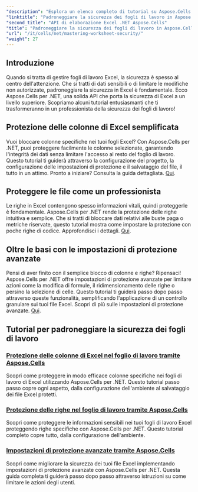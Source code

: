 ```yaml
---
"description": "Esplora un elenco completo di tutorial su Aspose.Cells per .NET. Impara a padroneggiare la sicurezza dei fogli di lavoro con pratiche guide passo passo per la protezione di Excel."
"linktitle": "Padroneggiare la sicurezza dei fogli di lavoro in Aspose.Cells per .NET"
"second_title": "API di elaborazione Excel .NET Aspose.Cells"
"title": "Padroneggiare la sicurezza dei fogli di lavoro in Aspose.Cells per .NET"
"url": "/it/cells/net/mastering-worksheet-security/"
"weight": 27
---
```


## Introduzione

Quando si tratta di gestire fogli di lavoro Excel, la sicurezza è spesso al centro dell'attenzione. Che si tratti di dati sensibili o di limitare le modifiche non autorizzate, padroneggiare la sicurezza in Excel è fondamentale. Ecco Aspose.Cells per .NET, una solida API che porta la sicurezza di Excel a un livello superiore. Scopriamo alcuni tutorial entusiasmanti che ti trasformeranno in un professionista della sicurezza dei fogli di lavoro!

## Protezione delle colonne di Excel semplificata  
Vuoi bloccare colonne specifiche nei tuoi fogli Excel? Con Aspose.Cells per .NET, puoi proteggere facilmente le colonne selezionate, garantendo l'integrità dei dati senza limitare l'accesso al resto del foglio di lavoro. Questo tutorial ti guiderà attraverso la configurazione del progetto, la configurazione delle impostazioni di protezione e il salvataggio del file, il tutto in un attimo. Pronto a iniziare? Consulta la guida dettagliata. [Qui](./excel-column-protection/).

## Proteggere le file come un professionista  
Le righe in Excel contengono spesso informazioni vitali, quindi proteggerle è fondamentale. Aspose.Cells per .NET rende la protezione delle righe intuitiva e semplice. Che si tratti di bloccare dati relativi alle buste paga o metriche riservate, questo tutorial mostra come impostare la protezione con poche righe di codice. Approfondisci i dettagli. [Qui](./protecting-rows/).

## Oltre le basi con le impostazioni di protezione avanzate  
Pensi di aver finito con il semplice blocco di colonne e righe? Ripensaci! Aspose.Cells per .NET offre impostazioni di protezione avanzate per limitare azioni come la modifica di formule, il ridimensionamento delle righe o persino la selezione di celle. Questo tutorial ti guiderà passo dopo passo attraverso queste funzionalità, semplificando l'applicazione di un controllo granulare sui tuoi file Excel. Scopri di più sulle impostazioni di protezione avanzate. [Qui](./advanced-protection-settings/).

## Tutorial per padroneggiare la sicurezza dei fogli di lavoro
### [Protezione delle colonne di Excel nel foglio di lavoro tramite Aspose.Cells](./excel-column-protection/)
Scopri come proteggere in modo efficace colonne specifiche nei fogli di lavoro di Excel utilizzando Aspose.Cells per .NET. Questo tutorial passo passo copre ogni aspetto, dalla configurazione dell'ambiente al salvataggio dei file Excel protetti.
### [Protezione delle righe nel foglio di lavoro tramite Aspose.Cells](./protecting-rows/)
Scopri come proteggere le informazioni sensibili nei tuoi fogli di lavoro Excel proteggendo righe specifiche con Aspose.Cells per .NET. Questo tutorial completo copre tutto, dalla configurazione dell'ambiente.
### [Impostazioni di protezione avanzate tramite Aspose.Cells](./advanced-protection-settings/)
Scopri come migliorare la sicurezza dei tuoi file Excel implementando impostazioni di protezione avanzate con Aspose.Cells per .NET. Questa guida completa ti guiderà passo dopo passo attraverso istruzioni su come limitare le azioni degli utenti.